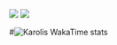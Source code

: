 <picture>
  <source
    srcset="https://github-readme-stats.vercel.app/api?username=kajov&show_icons=true&theme=dark"
    media="(prefers-color-scheme: dark)"/>
  <source
    srcset="https://github-readme-stats.vercel.app/api?username=kajov&show_icons=true"
    media="(prefers-color-scheme: light), (prefers-color-scheme: no-preference)"/>
  <img src="https://github-readme-stats.vercel.app/api?username=kajov&show_icons=true"/>
  <img src="https://github-readme-stats.vercel.app/api/wakatime?username=kajov&theme=dark&layout=compact"/>
</picture>

#![Karolis WakaTime stats](https://github-readme-stats.vercel.app/api/wakatime?username=kajov&theme=dark&layout=compact)
